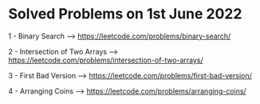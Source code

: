 # Solved Problems on 1st June 2022

1 - Binary Search --> https://leetcode.com/problems/binary-search/

2 - Intersection of Two Arrays --> https://leetcode.com/problems/intersection-of-two-arrays/

3 - First Bad Version --> https://leetcode.com/problems/first-bad-version/

4 - Arranging Coins --> https://leetcode.com/problems/arranging-coins/

